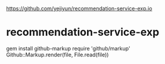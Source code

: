 https://github.com/yejiyun/recommendation-service-exp.io
# recommendation-service-exp
gem install github-markup
require 'github/markup'
Github::Markup.render(file, File.read(file))
